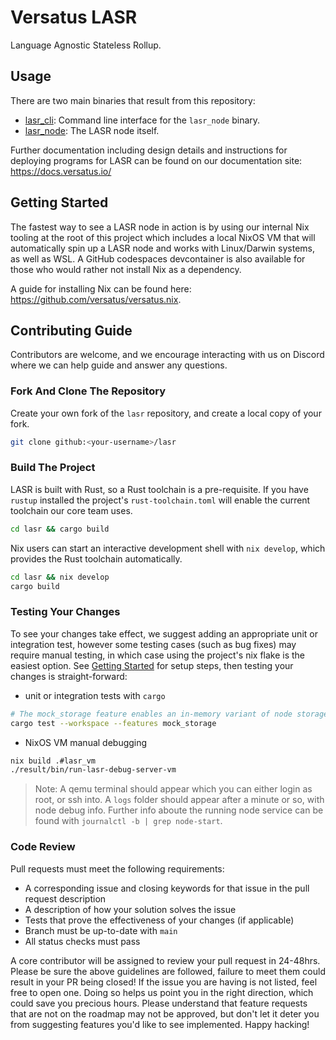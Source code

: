 # Versatus LASR

Language Agnostic Stateless Rollup.

## Usage

There are two main binaries that result from this repository:
- [lasr_cli](./crates/cli): Command line interface for the `lasr_node` binary.
- [lasr_node](./crates/node): The LASR node itself.

Further documentation including design details and instructions for deploying programs for LASR can be found on our documentation site: https://docs.versatus.io/

## Getting Started

The fastest way to see a LASR node in action is by using our internal Nix tooling at the root of this project
which includes a local NixOS VM that will automatically spin up a LASR node and works with Linux/Darwin systems, as well as WSL.
A GitHub codespaces devcontainer is also available for those who would rather not install Nix as a dependency.

A guide for installing Nix can be found here: https://github.com/versatus/versatus.nix.

## Contributing Guide

Contributors are welcome, and we encourage interacting with us on Discord where we can help guide and
answer any questions.

### Fork And Clone The Repository
Create your own fork of the `lasr` repository, and create a local copy of your fork.
```sh
git clone github:<your-username>/lasr
```

### Build The Project
LASR is built with Rust, so a Rust toolchain is a pre-requisite. If you have `rustup` installed
the project's `rust-toolchain.toml` will enable the current toolchain our core team uses.

```sh
cd lasr && cargo build
```

Nix users can start an interactive development shell with `nix develop`, which provides the Rust toolchain automatically.

```sh
cd lasr && nix develop
cargo build
```

### Testing Your Changes
To see your changes take effect, we suggest adding an appropriate unit or integration test, however
some testing cases (such as bug fixes) may require manual testing, in which case using the project's nix flake
is the easiest option. See [Getting Started](#getting-started) for setup steps, then testing your changes is straight-forward:

- unit or integration tests with `cargo`
```sh
# The mock_storage feature enables an in-memory variant of node storage
cargo test --workspace --features mock_storage
```

- NixOS VM manual debugging

```sh
nix build .#lasr_vm
./result/bin/run-lasr-debug-server-vm
```

> Note: A qemu terminal should appear which you can either login as root, or ssh into.
> A `logs` folder should appear after a minute or so, with node debug info. Further info
> aboute the running node service can be found with `journalctl -b | grep node-start`.

### Code Review
Pull requests must meet the following requirements:
- A corresponding issue and closing keywords for that issue in the pull request description
- A description of how your solution solves the issue
- Tests that prove the effectiveness of your changes (if applicable)
- Branch must be up-to-date with `main`
- All status checks must pass

A core contributor will be assigned to review your pull request in 24-48hrs.
Please be sure the above guidelines are followed, failure to meet them could result in your PR being closed!
If the issue you are having is not listed, feel free to open one. Doing so helps us point you in the right
direction, which could save you precious hours. Please understand that feature requests that are not on the
roadmap may not be approved, but don't let it deter you from suggesting features you'd like to see implemented.
Happy hacking!
